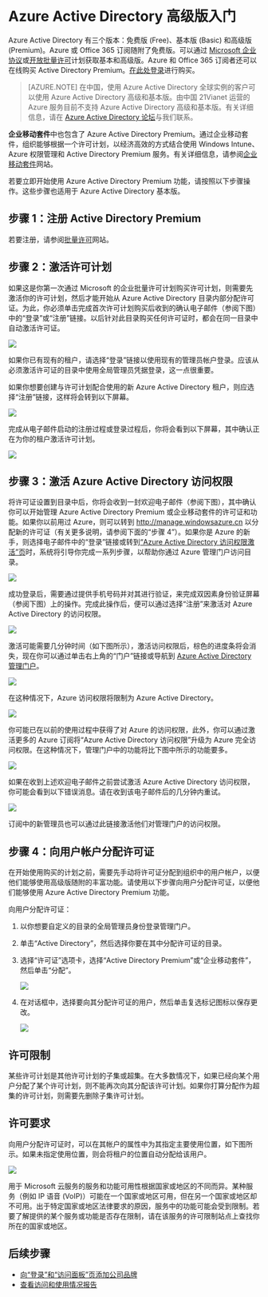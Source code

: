 <properties
	pageTitle="Azure Active Directory 高级版入门"
	description="本主题介绍如何注册 Azure Active Directory Premium Edition。"
	services="active-directory"
	documentationCenter=""
	authors="markusvi"
	manager="stevenpo" 
	editor="LisaToft"/>

<tags 
	ms.service="active-directory" 
	ms.date="10/30/2015"
	wacn.date="01/29/2016"/>

# Azure Active Directory 高级版入门

Azure Active Directory 有三个版本：免费版 (Free)、基本版 (Basic) 和高级版 (Premium)。Azure 或 Office 365 订阅随附了免费版。可以通过 [Microsoft 企业协议](https://www.microsoft.com/zh-cn/licensing/licensing-programs/enterprise.aspx)或[开放批量许可](https://www.microsoft.com/zh-cn/licensing/licensing-programs/open-license.aspx)计划获取基本和高级版。Azure 和 Office 365 订阅者还可以在线购买 Active Directory Premium。[在此处登录](https://portal.office.com/Commerce/Catalog.aspx)进行购买。

> [AZURE.NOTE]
在中国，使用 Azure Active Directory 全球实例的客户可以使用 Azure Active Directory 高级和基本版。由中国 21Vianet 运营的 Azure 服务目前不支持 Azure Active Directory 高级和基本版。有关详细信息，请在 [Azure Active Directory 论坛](http://feedback.azure.com/forums/169401-azure-active-directory)与我们联系。

**企业移动套件**中也包含了 Azure Active Directory Premium。通过企业移动套件，组织能够根据一个许可计划，以经济高效的方式结合使用 Windows Intune、Azure 权限管理和 Active Directory Premium 服务。有关详细信息，请参阅[企业移动套件](https://www.microsoft.com/zh-cn/server-cloud/enterprise-mobility/overview.aspx)网站。

若要立即开始使用 Azure Active Directory Premium 功能，请按照以下步骤操作。这些步骤也适用于 Azure Active Directory 基本版。

## 步骤 1：注册 Active Directory Premium

若要注册，请参阅[批量许可](http://www.microsoft.com/zh-cn/licensing/how-to-buy/how-to-buy.aspx)网站。

## 步骤 2：激活许可计划

如果这是你第一次通过 Microsoft 的企业批量许可计划购买许可计划，则需要先激活你的许可计划，然后才能开始从 Azure Active Directory 目录内部分配许可证。为此，你必须单击完成首次许可计划购买后收到的确认电子邮件（参阅下图）中的“登录”或“注册”链接。以后针对此目录购买任何许可证时，都会在同一目录中自动激活许可证。

![][1]

如果你已有现有的租户，请选择“登录”链接以使用现有的管理员帐户登录。应该从必须激活许可证的目录中使用全局管理员凭据登录，这一点很重要。

如果你想要创建与许可计划配合使用的新 Azure Active Directory 租户，则应选择“注册”链接，这样将会转到以下屏幕。

![][2]

完成从电子邮件启动的注册过程或登录过程后，你将会看到以下屏幕，其中确认正在为你的租户激活许可计划。

![][3]

## 步骤 3：激活 Azure Active Directory 访问权限

将许可证设置到目录中后，你将会收到一封欢迎电子邮件（参阅下图），其中确认你可以开始管理 Azure Active Directory Premium 或企业移动套件的许可证和功能。如果你以前用过 Azure，则可以转到 http://manage.windowsazure.cn 以分配新的许可证（有关更多说明，请参阅下面的“步骤 4”）。如果你是 Azure 的新手，则选择电子邮件中的“登录”链接或转到[“Azure Active Directory 访问权限激活”页](https://account.windowsazure.cn/signup?offer=MS-AZR-0110P)时，系统将引导你完成一系列步骤，以帮助你通过 Azure 管理门户访问目录。

![][4]

成功登录后，需要通过提供手机号码并对其进行验证，来完成双因素身份验证屏幕（参阅下图）上的操作。完成此操作后，便可以通过选择“注册”来激活对 Azure Active Directory 的访问权限。

![][5]

激活可能需要几分钟时间（如下图所示），激活访问权限后，棕色的进度条将会消失，现在你可以通过单击右上角的“门户”链接或导航到 [Azure Active Directory 管理门户](http://manage.windowsazure.cn)。

![][6]

在这种情况下，Azure 访问权限将限制为 Azure Active Directory。

![][7]

你可能已在以前的使用过程中获得了对 Azure 的访问权限，此外，你可以通过激活更多的 Azure 订阅将“Azure Active Directory 访问权限”升级为 Azure 完全访问权限。在这种情况下，管理门户中的功能将比下图中所示的功能要多。

![][8]

如果在收到上述欢迎电子邮件之前尝试激活 Azure Active Directory 访问权限，你可能会看到以下错误消息。请在收到该电子邮件后的几分钟内重试。

![][9]

订阅中的新管理员也可以通过此链接激活他们对管理门户的访问权限。

## 步骤 4：向用户帐户分配许可证

在开始使用购买的计划之前，需要先手动将许可证分配到组织中的用户帐户，以便他们能够使用高级版随附的丰富功能。请使用以下步骤向用户分配许可证，以便他们能够使用 Azure Active Directory Premium 功能。

向用户分配许可证：

1. 以你想要自定义的目录的全局管理员身份登录管理门户。
2. 单击“Active Directory”，然后选择你要在其中分配许可证的目录。
3. 选择“许可证”选项卡，选择“Active Directory Premium”或“企业移动套件”，然后单击“分配”。

    ![][10]

4. 在对话框中，选择要向其分配许可证的用户，然后单击复选标记图标以保存更改。

    ![][11]

## 许可限制

某些许可计划是其他许可计划的子集或超集。在大多数情况下，如果已经向某个用户分配了某个许可计划，则不能再次向其分配该许可计划。如果你打算分配作为超集的许可计划，则需要先删除子集许可计划。

## 许可要求

向用户分配许可证时，可以在其帐户的属性中为其指定主要使用位置，如下图所示。如果未指定使用位置，则会将租户的位置自动分配给该用户。

![][12]

用于 Microsoft 云服务的服务和功能可用性根据国家或地区的不同而异。某种服务（例如 IP 语音 (VoIP)）可能在一个国家或地区可用，但在另一个国家或地区却不可用。出于特定国家或地区法律要求的原因，服务中的功能可能会受到限制。若要了解提供的某个服务或功能是否存在限制，请在该服务的许可限制站点上查找你所在的国家或地区。

## 后续步骤

- [向“登录”和“访问面板”页添加公司品牌](/documentation/articles/active-directory-add-company-branding)
- [查看访问和使用情况报告](/documentation/articles/active-directory-view-access-usage-reports)

<!--Image references-->
[1]: ./media/active-directory-get-started-premium/MOLSEmail.png
[2]: ./media/active-directory-get-started-premium/MOLSAccountProfile.png
[3]: ./media/active-directory-get-started-premium/MOLSThankYou.png
[4]: ./media/active-directory-get-started-premium/AADEmail.png
[5]: ./media/active-directory-get-started-premium/SignUppage.png
[6]: ./media/active-directory-get-started-premium/Subscriptionspage.png
[7]: ./media/active-directory-get-started-premium/Premiuminportal.png
[8]: ./media/active-directory-get-started-premium/Premiuminportal_large.png
[9]: ./media/active-directory-get-started-premium/Signuppage_oops.png
[10]: ./media/active-directory-get-started-premium/contosolicenseplan.png
[11]: ./media/active-directory-get-started-premium/Assignlicensespicker.png
[12]: ./media/active-directory-get-started-premium/Usagelocation.png



<!---HONumber=Mooncake_0418_2016-->